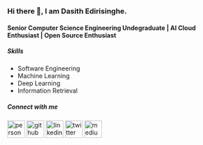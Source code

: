 ### Hi there 👋, I am Dasith Edirisinghe. 

#### Senior Computer Science Engineering Undegraduate | AI Cloud Enthusiast | Open Source Enthusiast


##### Skills

+ Software Engineering
+ Machine Learning
+ Deep Learning
+ Information Retrieval

##### Connect with me
[<img src='https://cdn.jsdelivr.net/npm/simple-icons@8.5.0/icons/blogger.svg' alt='personal' height='40'>](https://dasithedirisinghe.github.io/)
[<img src='https://cdn.jsdelivr.net/npm/simple-icons@3.0.1/icons/github.svg' alt='github' height='40'>](https://github.com/dasithedirisinghe)  [<img src='https://cdn.jsdelivr.net/npm/simple-icons@3.0.1/icons/linkedin.svg' alt='linkedin' height='40'>](https://www.linkedin.com/in/dasithedirisinghe/)  [<img src='https://cdn.jsdelivr.net/npm/simple-icons@3.0.1/icons/twitter.svg' alt='twitter' height='40'>](https://twitter.com/Dasith_dev)  [<img src='https://cdn.jsdelivr.net/npm/simple-icons@3.0.1/icons/medium.svg' alt='medium' height='40'>](https://dasith-dev.medium.com/)  


